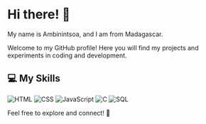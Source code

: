 # Hi there! 👋

My name is Ambinintsoa, and I am from Madagascar.  

Welcome to my GitHub profile! Here you will find my projects and experiments in coding and development.  

## 💻 My Skills

![HTML](https://skillicons.dev/icons?i=html)
![CSS](https://skillicons.dev/icons?i=css)
![JavaScript](https://skillicons.dev/icons?i=js)
![C](https://skillicons.dev/icons?i=c)
![SQL](https://skillicons.dev/icons?i=mysql)

Feel free to explore and connect! 🚀
